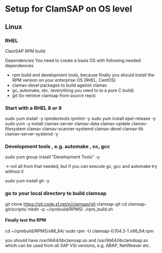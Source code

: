 # Setup for ClamSAP on OS level

## Linux

### RHEL
ClamSAP RPM build

Dependencies
You need to create a basis OS with following needed dependencies
-	rpm build and development tools, because finally you should install the RPM version on your enterprise OS (RHEL, CentOS)
-	clamav-devel packages to build against clamav
-	gc, automake, etc. (everything you need to to a pure C build)
-	git (to retrieve clamsap from source repo)

### Start with a RHEL 8 or 9

sudo yum install -y rpmdevtools rpmlint -y
sudo yum install epel-release -y
sudo yum -y install clamav-server clamav-data clamav-update clamav-filesystem clamav clamav-scanner-systemd clamav-devel clamav-lib clamav-server-systemd -y

### Development tools , e.g. automake , cc, gcc

sudo yum group install "Development Tools" -y 

  -> not all from that needed, but if you can execute gc, gcc and automake try without it
  
sudo yum install git -y

### go to your local directory to build clamsap

git clone https://git.code.sf.net/p/clamsap/git clamsap-git
cd clamsap-git/scripts/
mkdir -p ~/rpmbuild/RPMS/
./rpm_build.sh


#### Finally test the RPM

cd ~/rpmbuild/RPMS/x86_64/
sudo rpm -U clamsap-0.104.3-1.x86_64.rpm

you should have  /usr/lib64/libclamsap.so and  /usr/lib64/libclamdsap.so which can be used from all SAP VSI versions, e.g. ABAP, NetWeaver etc.
